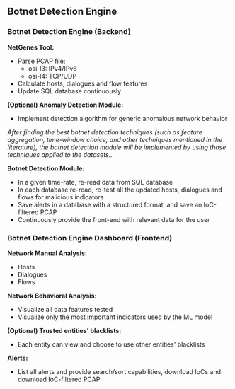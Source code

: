 ## Botnet Detection Engine  
### Botnet Detection Engine (Backend)  

**NetGenes Tool:**  
- Parse PCAP file:  
	- osi-l3: IPv4/IPv6
	- osi-l4: TCP/UDP
- Calculate hosts, dialogues and flow features
- Update SQL database continuously

**(Optional) Anomaly Detection Module:**  
- Implement detection algorithm for generic anomalous network behavior

*After finding the best botnet detection techniques (such as feature aggregation, time-window choice, and other techniques mentioned in the literature), the botnet detection module will be implemented by using those techniques applied to the datasets...*  

**Botnet Detection Module:**  
- In a given time-rate, re-read data from SQL database
- In each database re-read, re-test all the updated hosts, dialogues and flows for malicious indicators
- Save alerts in a database with a structured format, and save an IoC-filtered PCAP
- Continuously provide the front-end with relevant data for the user


### Botnet Detection Engine Dashboard (Frontend)

**Network Manual Analysis:**  
- Hosts
- Dialogues
- Flows

**Network Behavioral Analysis:**
- Visualize all data features tested
- Visualize only the most important indicators used by the ML model

**(Optional) Trusted entities' blacklists:**  
- Each entity can view and choose to use other entities' blacklists

**Alerts:**  
- List all alerts and provide search/sort capabilities, download IoCs and download IoC-filtered PCAP
